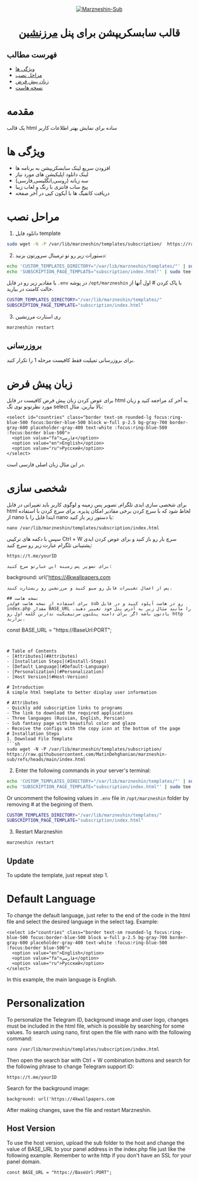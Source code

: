 <p align="center">
  <a href="https://github.com/x0sina/marzban-sub" target="_blank" rel="noopener noreferrer">
    <img src="https://raw.githubusercontent.com/x0sina/marzban-sub/main/PreviewTemplate.png" title="Marzneshin-Sub"/>
  </a>
</p>
<h1 align="center"/>قالب سابسکریپشن برای پنل  <a href="https://github.com/Gozargah/Marzban">مرزنشین</a></h1>

## فهرست مطالب
- [ویژگی‌ ها](#ویژگی-ها)
- [مراحل نصب](#مراحل-نصب)
- [زبان پیش فرض](#زبان-پیش-فرض)
-  [نسخه هاست](#نسخه-هاست)

# مقدمه
یک قالب html ساده برای نمایش بهتر اطلاعات کاربر

# ویژگی ها
- افزودن سریع لینک سابسکریپشن به برنامه ها
- لینک دانلود اپلیکیشن های مورد نیاز
- سه زبانه (روسی,انگلیسی,فارسی)
- پیج ساب فانتزی با رنگ و لعاب زیبا
- دریافت کانفیگ ها با آیکون کپی در آخر صفحه

# مراحل نصب
1. دانلود فایل template
```sh
sudo wget -N -P /var/lib/marzneshin/templates/subscription/  https://raw.githubusercontent.com/MatinDehghanian/marzneshin-sub/refs/heads/main/index.html
```

2. دستورات زیر رو تو ترمینال سرورتون بزنید:
```sh
echo 'CUSTOM_TEMPLATES_DIRECTORY="/var/lib/marzneshin/templates/"' | sudo tee -a /opt/marzban/.env
echo 'SUBSCRIPTION_PAGE_TEMPLATE="subscription/index.html"' | sudo tee -a /etc/opt/marzneshin/.env
```
یا مقادیر زیر رو در فایل `.env` در پوشه `/opt/marzneshin` با پاک کردن # اول آنها از حالت کامنت در بیارید.
```sh
CUSTOM_TEMPLATES_DIRECTORY="/var/lib/marzneshin/templates/"
SUBSCRIPTION_PAGE_TEMPLATE="subscription/index.html"
```

3. ری استارت مرزنشین
```sh
marzneshin restart
```


## بروزرسانی
برای بروزرسانی تمپلیت فقط کافیست مرحله 1 را تکرار کنید.

# زبان پیش فرض
برای عوض کردن زبان پیش فرض کافیست در فایل html به آخر کد مراجعه کنید و زبان مورد نظرتونو توی تگ select بالا بیارین. مثال:
```
<select id="countries" class="border text-sm rounded-lg focus:ring-blue-500 focus:border-blue-500 block w-full p-2.5 bg-gray-700 border-gray-600 placeholder-gray-400 text-white :focus:ring-blue-500 :focus:border blue-500">
  <option value="fa">فارسی</option>
  <option value="en">English</option>
  <option value="ru">Русский</option>
</select>
```
در این مثال زبان اصلی فارسی است.

# شخصی سازی
برای شخصی سازی ایدی تلگرام, تصویر پس زمینه و لوگوی کاربر باید تغییراتی در فایل html لحاظ شود که با سرچ کردن برخی مقادیر امکان پذیره.
برای سرچ کردن با استفاده از nano ابتدا فایل را با nano با دستور زیر باز کنید:
```
nano /var/lib/marzneshin/templates/subscription/index.html
```
سپس با دکمه های ترکیبی Ctrl + W سرچ بار رو باز کنید و برای عوض کردن ایدی پشتیبانی تلگرام عبارت زیر رو سرچ کنید:
```
https://t.me/yourID
```
```
برای تصویر پس زمینه این عبارتو سرچ کنید:
```
background: url('https://4kwallpapers.com
```
پس از اعمال تغییرات فایل رو سیو کنید و مرزنشین رو ریستارت کنید.

## نسخه هاست
برای استفاده از نسخه هاست فولدر sub رو در هاست آپلود کنید و در فایل index.php مقدار BASE_URL را مانند مثال زیر به آدرس پنل خود تغییر دهید. یادتون باشه اگر برای دامنه پنلتون سرتیفیکیت ندارین کلمه اول رو http بزارید.
```
const BASE_URL = "https://BaseUrl:PORT";
```


# Table of Contents
- [Attributes](#Attributes)
- [Installation Steps](#Install-Steps)
- [Default Language](#Default-Language)
- [Personalization](#Personalization)
- [Host Version](#Host-Version)

# Introduction
A simple html template to better display user information

# Attributes
- Quickly add subscription links to programs
- The link to download the required applications
- Three languages (Russian, English, Persian)
- Sub fantasy page with beautiful color and glaze
- Receive the configs with the copy icon at the bottom of the page
# Installation Steps
1. Download File Template
```sh
sudo wget -N -P /var/lib/marzneshin/templates/subscription/  https://raw.githubusercontent.com/MatinDehghanian/marzneshin-sub/refs/heads/main/index.html
```

2. Enter the following commands in your server's terminal:
```sh
echo 'CUSTOM_TEMPLATES_DIRECTORY="/var/lib/marzneshin/templates/"' | sudo tee -a /opt/marzneshin/.env
echo 'SUBSCRIPTION_PAGE_TEMPLATE="subscription/index.html"' | sudo tee -a /etc/opt/marzneshin/.env
```
Or uncomment the following values in `.env` file in `/opt/marzneshin` folder by removing # at the begining of them.
```sh
CUSTOM_TEMPLATES_DIRECTORY="/var/lib/marzneshin/templates/"
SUBSCRIPTION_PAGE_TEMPLATE="subscription/index.html"
```

3. Restart Marzneshin
```sh
marzneshin restart
```

## Update
To update the template, just repeat step 1.

# Default Language
To change the default language, just refer to the end of the code in the html file and select the desired language in the select tag. Example:
```
<select id="countries" class="border text-sm rounded-lg focus:ring-blue-500 focus:border-blue-500 block w-full p-2.5 bg-gray-700 border-gray-600 placeholder-gray-400 text-white :focus:ring-blue-500 :focus:border blue-500">
  <option value="en">English</option>
  <option value="fa">فارسی</option>
  <option value="ru">Русский</option>
</select>
```
In this example, the main language is English.

# Personalization
To personalize the Telegram ID, background image and user logo, changes must be included in the html file, which is possible by searching for some values.
To search using nano, first open the file with nano with the following command:
```
nano /var/lib/marzneshin/templates/subscription/index.html
```
Then open the search bar with Ctrl + W combination buttons and search for the following phrase to change Telegram support ID:
```
https://t.me/yourID
```
Search for the background image:
```
background: url('https://4kwallpapers.com
```
After making changes, save the file and restart Marzneshin.

## Host Version
To use the host version, upload the sub folder to the host and change the value of BASE_URL to your panel address in the index.php file just like the following example. Remember to write http if you don't have an SSL for your panel domain.
```
const BASE_URL = "https://BaseUrl:PORT";
```

